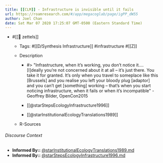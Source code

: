 ```yaml
---
title: [[CLM]] - Infrastructure is invisible until it fails
url: https://roamresearch.com/#/app/megacoglab/page/igPP_dW55
author: Joel Chan
date: Sat Mar 07 2020 17:25:07 GMT-0500 (Eastern Standard Time)
---
```


- #[[🌲 zettels]]

    - Tags: #[[D/Synthesis Infrastructure]] #infrastructure #[[Z]]

    - Description

        - #> "Infrastructure, when it’s working, you don’t notice it…. [I]deally you’re not concerned about it at all – it’s just there. You take it for granted. It’s only when you travel to someplace like this [Brussels] and you realise you left your bloody plug [adaptor] and you can’t get [something] working – that’s when you start noticing infrastructure, when it fails or when it’s incompatible" - Geoffrey Bilder, OpenCon2015

        - [[@starStepsEcologyInfrastructure1996]]

        - [[@starInstitutionalEcologyTranslations1989]]

    - R-Sources

###### Discourse Context

- **Informed By::** [@starInstitutionalEcologyTranslations1989.md](@starInstitutionalEcologyTranslations1989.md)
- **Informed By::** [@starStepsEcologyInfrastructure1996.md](@starStepsEcologyInfrastructure1996.md)
